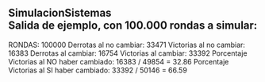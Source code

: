 SimulacionSistemas  
Salida de ejemplo, con 100.000 rondas a simular:  
------------------------------------------------------  
RONDAS: 100000
Derrotas al no cambiar: 33471
Victorias al no cambiar: 16383
Derrotas al cambiar: 16754
Victorias al cambiar: 33392
Porcentaje Victorias al NO haber cambiado: 16383 / 49854 = 32.86
Porcentaje Victorias al SI haber cambiado: 33392 / 50146 = 66.59

